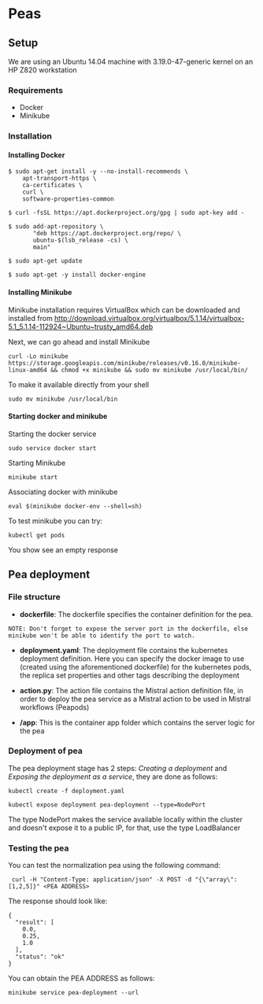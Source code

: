 # Peas
## Setup
We are using an Ubuntu 14.04 machine with 3.19.0-47-generic kernel on an HP Z820 workstation
### Requirements
- Docker
- Minikube

### Installation
#### Installing Docker
```Shell
$ sudo apt-get install -y --no-install-recommends \
    apt-transport-https \
    ca-certificates \
    curl \
    software-properties-common
```
```Shell
$ curl -fsSL https://apt.dockerproject.org/gpg | sudo apt-key add -
```
```Shell
$ sudo add-apt-repository \
       "deb https://apt.dockerproject.org/repo/ \
       ubuntu-$(lsb_release -cs) \
       main"
```
```Shell
$ sudo apt-get update
```
```Shell
$ sudo apt-get -y install docker-engine
```

#### Installing Minikube
Minikube installation requires VirtualBox which can be downloaded and installed from http://download.virtualbox.org/virtualbox/5.1.14/virtualbox-5.1_5.1.14-112924~Ubuntu~trusty_amd64.deb

Next, we can go ahead and install Minikube

```Shell
curl -Lo minikube https://storage.googleapis.com/minikube/releases/v0.16.0/minikube-linux-amd64 && chmod +x minikube && sudo mv minikube /usr/local/bin/
```

To make it available directly from your shell

```Shell
sudo mv minikube /usr/local/bin
```

#### Starting docker and minikube

Starting the docker service
```Shell
sudo service docker start
```
Starting Minikube
```Shell
minikube start
```
Associating docker with minikube
```Shell
eval $(minikube docker-env --shell=sh)
```
To test minikube you can try:
```Shell
kubectl get pods
```
You show see an empty response

## Pea deployment

### File structure
- **dockerfile**: The dockerfile specifies the container definition for the pea.
```
NOTE: Don't forget to expose the server port in the dockerfile, else minikube won't be able to identify the port to watch.
```
- **deployment.yaml**: The deployment file contains the kubernetes deployment definition. Here you can specify the docker image to use (created using the aforementioned dockerfile) for the kubernetes pods, the replica set properties and other tags describing the deployment

- **action.py**: The action file contains the Mistral action definition file, in order to deploy the pea service as a Mistral action to be used in Mistral workflows (Peapods)

- **/app**: This is the container app folder which contains the server logic for the pea

### Deployment of pea

The pea deployment stage has 2 steps: *Creating a deployment* and *Exposing the deployment as a service*, they are done as follows:

```Shell
kubectl create -f deployment.yaml
```

```Shell
kubectl expose deployment pea-deployment --type=NodePort
```
The type NodePort makes the service available locally within the cluster and doesn't expose it to a public IP, for that, use the type LoadBalancer

### Testing the pea

You can test the normalization pea using the following command:

```Shell
 curl -H "Content-Type: application/json" -X POST -d "{\"array\":[1,2,5]}" <PEA ADDRESS>
```

The response should look like:

```Shell
{
  "result": [
    0.0, 
    0.25, 
    1.0
  ], 
  "status": "ok"
}

```
You can obtain the PEA ADDRESS as follows:

```Shell
minikube service pea-deployment --url
```

